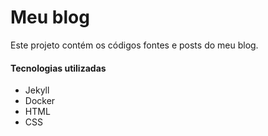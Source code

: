 # Meu blog

Este projeto contém os códigos fontes e posts do meu blog.

#### Tecnologias utilizadas

- Jekyll
- Docker
- HTML
- CSS
